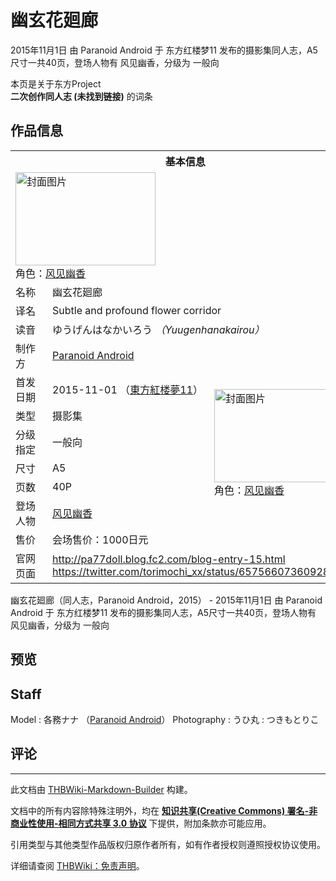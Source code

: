 # 幽玄花廻廊

<!-- source html: G:\repos\THBWiki-Markdown-Builder\THBWikiMarkdown\Temp\main\f\f2\ns0%3A%E5%B9%BD%E7%8E%84%E8%8A%B1%E5%BB%BB%E5%BB%8A.html -->

2015年11月1日 由 Paranoid Android 于 东方红楼梦11 发布的摄影集同人志，A5尺寸一共40页，登场人物有 风见幽香，分级为 一般向

本页是关于东方Project  
 **二次创作同人志 (未找到链接)** 的词条
## 作品信息

<table><tbody><tr><th colspan="3">基本信息</th></tr><tr><td class="cover-artwork-mobile" colspan="2"><a href="./文件-幽玄花廻廊封面.png.md" class="image" title="封面图片"><img alt="封面图片" src="https://upload.thwiki.cc/thumb/f/fe/%E5%B9%BD%E7%8E%84%E8%8A%B1%E5%BB%BB%E5%BB%8A%E5%B0%81%E9%9D%A2.png/224px-%E5%B9%BD%E7%8E%84%E8%8A%B1%E5%BB%BB%E5%BB%8A%E5%B0%81%E9%9D%A2.png" decoding="async" loading="lazy" width="224" height="149" srcset="https://upload.thwiki.cc/thumb/f/fe/%E5%B9%BD%E7%8E%84%E8%8A%B1%E5%BB%BB%E5%BB%8A%E5%B0%81%E9%9D%A2.png/336px-%E5%B9%BD%E7%8E%84%E8%8A%B1%E5%BB%BB%E5%BB%8A%E5%B0%81%E9%9D%A2.png 1.5x, https://upload.thwiki.cc/thumb/f/fe/%E5%B9%BD%E7%8E%84%E8%8A%B1%E5%BB%BB%E5%BB%8A%E5%B0%81%E9%9D%A2.png/448px-%E5%B9%BD%E7%8E%84%E8%8A%B1%E5%BB%BB%E5%BB%8A%E5%B0%81%E9%9D%A2.png 2x" data-file-width="1023" data-file-height="682"></a><div class="cover-char">角色：<a href="./风见幽香.md" title="风见幽香">风见幽香</a></div></td>
</tr><tr><td class="label">名称</td><td colspan="2"> 幽玄花廻廊 </td></tr><tr><td class="label">译名</td><td colspan="2"> Subtle and profound flower corridor </td></tr><tr><td class="label">读音</td><td colspan="2"> ゆうげんはなかいろう <i>（Yuugenhanakairou）</i> </td></tr><tr><td class="label">制作方</td><td><a href="./Paranoid_Android.md" title="Paranoid Android">Paranoid Android</a></td><td class="cover-artwork" rowspan="8" style="min-width:224px;"><a href="./文件-幽玄花廻廊封面.png.md" class="image" title="封面图片"><img alt="封面图片" src="https://upload.thwiki.cc/thumb/f/fe/%E5%B9%BD%E7%8E%84%E8%8A%B1%E5%BB%BB%E5%BB%8A%E5%B0%81%E9%9D%A2.png/224px-%E5%B9%BD%E7%8E%84%E8%8A%B1%E5%BB%BB%E5%BB%8A%E5%B0%81%E9%9D%A2.png" decoding="async" loading="lazy" width="224" height="149" srcset="https://upload.thwiki.cc/thumb/f/fe/%E5%B9%BD%E7%8E%84%E8%8A%B1%E5%BB%BB%E5%BB%8A%E5%B0%81%E9%9D%A2.png/336px-%E5%B9%BD%E7%8E%84%E8%8A%B1%E5%BB%BB%E5%BB%8A%E5%B0%81%E9%9D%A2.png 1.5x, https://upload.thwiki.cc/thumb/f/fe/%E5%B9%BD%E7%8E%84%E8%8A%B1%E5%BB%BB%E5%BB%8A%E5%B0%81%E9%9D%A2.png/448px-%E5%B9%BD%E7%8E%84%E8%8A%B1%E5%BB%BB%E5%BB%8A%E5%B0%81%E9%9D%A2.png 2x" data-file-width="1023" data-file-height="682"></a><div class="cover-char">角色：<a href="./风见幽香.md" title="风见幽香">风见幽香</a></div></td>
</tr><tr><td class="label">首发日期</td><td>2015-11-01&#160;（<a href="/展会作品列表?e=%E4%B8%9C%E6%96%B9%E7%BA%A2%E6%A5%BC%E6%A2%A6%2311">東方紅楼夢11</a>）</td></tr><tr><td class="label">类型</td><td>摄影集</td></tr><tr><td class="label">分级指定</td><td>一般向</td></tr><tr><td class="label">尺寸</td><td>A5</td></tr><tr><td class="label">页数</td><td>40P</td></tr><tr><td class="label">登场人物</td><td><a href="./风见幽香.md" title="风见幽香">风见幽香</a></td></tr><tr><td class="label">售价</td><td>会场售价：1000日元</td></tr>
<tr><td class="label">官网页面</td><td colspan="2"><a rel="nofollow" class="external free" href="http://pa77doll.blog.fc2.com/blog-entry-15.html">http://pa77doll.blog.fc2.com/blog-entry-15.html</a><br><a rel="nofollow" class="external free" href="https://twitter.com/torimochi_xx/status/657566073609281536">https://twitter.com/torimochi_xx/status/657566073609281536</a></td></tr></tbody></table>

幽玄花廻廊（同人志，Paranoid Android，2015） - 2015年11月1日 由 Paranoid Android 于 东方红楼梦11 发布的摄影集同人志，A5尺寸一共40页，登场人物有 风见幽香，分级为 一般向
## 预览
## Staff
Model
: 各務ナナ （[Paranoid Android](./Paranoid_Android.md)）
Photography
: うひ丸
: つきもとりこ

## 评论




---

此文档由 [THBWiki-Markdown-Builder](https://github.com/Delsin-Yu/THBWiki-Markdown-Builder) 构建。

文档中的所有内容除特殊注明外，均在 [**知识共享(Creative Commons) 署名-非商业性使用-相同方式共享 3.0 协议**](https://creativecommons.org/licenses/by-sa/3.0/deed.zh-hans) 下提供，附加条款亦可能应用。

引用类型与其他类型作品版权归原作者所有，如有作者授权则遵照授权协议使用。

详细请查阅 [THBWiki：免责声明](https://thbwiki.cc/THBWiki:%E5%85%8D%E8%B4%A3%E5%A3%B0%E6%98%8E)。

